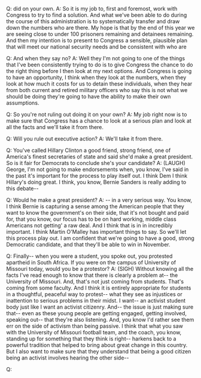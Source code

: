 Q: did on your own.
A: So it is my job to, first and foremost, work with Congress to try to find a solution. And what we've been able to do during the course of this administration is to systematically transfer and draw down the numbers who are there. My hope is that by the end of this year we are seeing close to under 100 prisoners remaining and detainees remaining. And then my intention is to present to Congress a sensible, plausible plan that will meet our national security needs and be consistent with who are

Q: And when they say no?
A: Well they I'm not going to one of the things that I've been consistently trying to do is to give Congress the chance to do the right thing before I then look at my next options. And Congress is going to have an opportunity, I think when they look at the numbers, when they look at how much it costs for us to detain these individuals, when they hear from both current and retired military officers who say this is not what we should be doing they're going to have the ability to make their own assumptions.

Q: So you're not ruling out doing it on your own?
A: My job right now is to make sure that Congress has a chance to look at a serious plan and look at all the facts and we'll take it from there.

Q: Will you rule out executive action?
A: We'll take it from there.

Q: You've called Hillary Clinton a good friend, strong friend, one of America's finest secretaries of state and said she'd make a great president. So is it fair for Democrats to conclude she's your candidate?
A: (LAUGH) George, I'm not going to make endorsements when, you know, I've said in the past it's important for the process to play itself out. I think Dem I think Hillary's doing great. I think, you know, Bernie Sanders is really adding to this debate--

Q: Would he make a great president?
A: -- in a very serious way. You know, I think Bernie is capturing a sense among the American people that they want to know the government's on their side, that it's not bought and paid for, that you know, our focus has to be on hard working, middle class Americans not getting' a raw deal. And I think that is in in incredibly important. I think Martin O'Malley has important things to say. So we'll let this process play out. I am confident that we're going to have a good, strong Democratic candidate, and that they'll be able to win in November.

Q: Finally-- when you were a student, you spoke out, you protested apartheid in South Africa. If you were on the campus of University of Missouri today, would you be a protestor?
A: (SIGH) Without knowing all the facts I've read enough to know that there is clearly a problem at-- the University of Missouri. And, that's not just coming from students. That's coming from some faculty. And I think it is entirely appropriate for students in a thoughtful, peaceful way to protest-- what they see as injustices or inattention to serious problems in their midst. I want-- an activist student body just like I want an activist citizenry. And-- the issue is just making sure that-- even as these young people are getting engaged, getting involved, speaking out-- that they're also listening. And, you know I'd rather see them err on the side of activism than being passive. I think that what you saw with the University of Missouri football team, and the coach, you know, standing up for something that they think is right-- harkens back to a powerful tradition that helped to bring about great change in this country. But I also want to make sure that they understand that being a good citizen being an activist involves hearing the other side--

Q: 